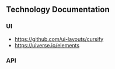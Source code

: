 ## Technology Documentation
### UI
- https://github.com/ui-layouts/cursify
- https://uiverse.io/elements

### API
